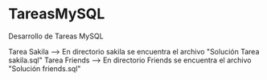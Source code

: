 # TareasMySQL
Desarrollo de Tareas MySQL

Tarea Sakila --> En directorio sakila se encuentra el archivo "Solución Tarea sakila.sql"
Tarea Friends --> En directorio Friends se encuentra el archivo "Solución friends.sql"


